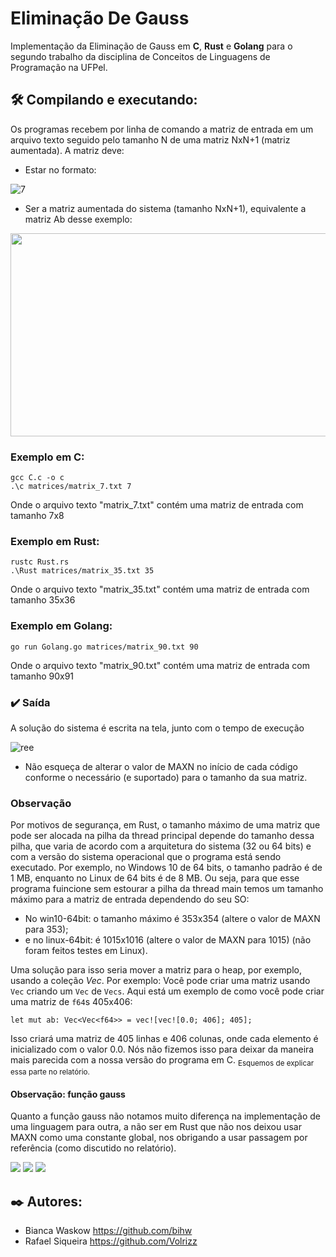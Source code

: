 # Eliminação De Gauss
Implementação da Eliminação de Gauss em __C__, __Rust__ e __Golang__ para o segundo trabalho da disciplina de Conceitos de Linguagens de Programação na UFPel.


## 🛠️ Compilando e executando:
Os programas recebem por linha de comando a matriz de entrada em um arquivo texto seguido pelo tamanho N de uma matriz NxN+1 (matriz aumentada). A matriz deve:
* Estar no formato: 

![7](https://user-images.githubusercontent.com/76601652/235682119-3fcdb58b-7da4-4058-b486-225d6d9e020a.PNG)
* Ser a matriz aumentada do sistema (tamanho NxN+1), equivalente a matriz Ab desse exemplo:

<img src="https://user-images.githubusercontent.com/76601652/235670730-cc2ee712-386e-4d25-895d-354c366a8801.PNG" width="601" height="325">

### Exemplo em C:
```
gcc C.c -o c
.\c matrices/matrix_7.txt 7
```
Onde o arquivo texto "matrix_7.txt" contém uma matriz de entrada com tamanho 7x8


### Exemplo em Rust:
```
rustc Rust.rs
.\Rust matrices/matrix_35.txt 35
```
Onde o arquivo texto "matrix_35.txt" contém uma matriz de entrada com tamanho 35x36


### Exemplo em Golang:
```
go run Golang.go matrices/matrix_90.txt 90
```
Onde o arquivo texto "matrix_90.txt" contém uma matriz de entrada com tamanho 90x91

### ✔️ Saída
A solução do sistema é escrita na tela, junto com o tempo de execução

![ree](https://user-images.githubusercontent.com/76601652/235684084-eca04f76-b4df-4175-8fb5-b1fdc9593c08.PNG) 

* Não esqueça de alterar o valor de MAXN no início de cada código conforme o necessário (e suportado) para o tamanho da sua matriz.

### Observação
Por motivos de segurança, em Rust, o tamanho máximo de uma matriz que pode ser alocada na pilha da thread principal depende do tamanho dessa pilha, que varia de acordo com a arquitetura do sistema (32 ou 64 bits) e com a versão do sistema operacional que o programa está sendo executado. Por exemplo, no Windows 10 de 64 bits, o tamanho padrão é de 1 MB, enquanto no Linux de 64 bits é de 8 MB. Ou seja, para que esse programa fuincione sem estourar a pilha da thread main temos um tamanho máximo para a matriz de entrada dependendo do seu SO: 
* No win10-64bit: o tamanho máximo é 353x354 (altere o valor de MAXN para 353);
* e no linux-64bit: é 1015x1016 (altere o valor de MAXN para 1015) (não foram feitos testes em Linux).

Uma solução para isso seria mover a matriz para o heap, por exemplo, usando a coleção _Vec_. Por exemplo:
Você pode criar uma matriz usando ```Vec``` criando um ```Vec``` de ```Vecs```. Aqui está um exemplo de como você pode criar uma matriz de ```f64```s 405x406:
```
let mut ab: Vec<Vec<f64>> = vec![vec![0.0; 406]; 405];
```
Isso criará uma matriz de 405 linhas e 406 colunas, onde cada elemento é inicializado com o valor 0.0.
Nós não fizemos isso para deixar da maneira mais parecida com a nossa versão do programa em C.
<sub>Esquemos de explicar essa parte no relatório.</sub>

#### Observação: função gauss
Quanto a função gauss não notamos muito diferença na implementação de uma linguagem para outra, a não ser em Rust que não nos deixou usar MAXN como uma constante global, nos obrigando a usar passagem por referência (como discutido no relatório).

<img src="https://user-images.githubusercontent.com/76601652/235966043-0a674dfc-c53d-4faa-84f6-35d02afd4b0c.PNG">
<img src="https://user-images.githubusercontent.com/76601652/235967978-432f58c5-2b7a-4b3e-b761-6a63837a0b26.PNG">
<img src="https://user-images.githubusercontent.com/76601652/235967979-45c712f3-0f84-49ab-978d-3b2d0f4e6acb.PNG">

## ✒️ Autores: 
* Bianca Waskow https://github.com/bihw <br>
* Rafael Siqueira https://github.com/Volrizz
